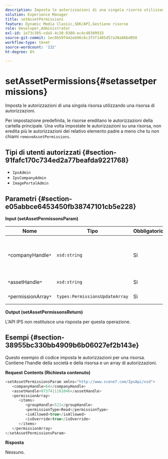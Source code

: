 ```yaml
---
description: Imposta le autorizzazioni di una singola risorsa utilizzando una risorsa di autorizzazioni.
solution: Experience Manager
title: setAssetPermissions
feature: Dynamic Media Classic,SDK/API,Gestione risorse
role: Developer,Administrator
exl-id: 1e73c305-cda5-4c30-9380-ec4cd8309933
source-git-commit: 1ec8b59f442eb96c6c3f5f1405d57a38a86bd056
workflow-type: tm+mt
source-wordcount: '132'
ht-degree: 8%

---
```


# setAssetPermissions{#setassetpermissions}

Imposta le autorizzazioni di una singola risorsa utilizzando una risorsa di autorizzazioni.

Per impostazione predefinita, le risorse ereditano le autorizzazioni della cartella principale. Una volta impostate le autorizzazioni su una risorsa, non eredita più le autorizzazioni del relativo elemento padre a meno che tu non chiami `removeAssetPermissions`.

## Tipi di utenti autorizzati {#section-91fafc170c734ed2a77beafda9221768}

* `IpsAdmin`
* `IpsCompanyAdmin`
* `ImagePortalAdmin`

## Parametri {#section-e05abbce6453450fb38747101cb5e228}

**Input (setAssetPermissonsParam)**

| Nome | Tipo | Obbligatorio | Descrizione |
|---|---|---|---|
| `*`companyHandle`*` | `xsd:string` | Sì | L&#39;handle della società che contiene la cartella con cui si desidera lavorare. |
| `*`assetHandle`*` | `xsd:string` | Sì | Maniglia della cartella. |
| `*`permissionArray`*` | `types:PermissionsUpdateArray` | Sì | Matrice di autorizzazioni. |

**Output (setAssetPermissonsReturn)**

L&#39;API IPS non restituisce una risposta per questa operazione.

## Esempi {#section-38955bc330bb4909b6b06027ef2b143e}

Questo esempio di codice imposta le autorizzazioni per una risorsa. Contiene l’handle della società e della risorsa e un array di autorizzazioni.

**Request Contents (Richiesta contenuto)**

```java
<setAssetPermissionsParam xmlns="http://www.scene7.com/IpsApi/xsd">
   <companyHandle>64</companyHandle>
   <assetHandle>97374|1|61046</assetHandle>
   <permissionArray>
      <items>
         <groupHandle>521</groupHandle>
         <permissionType>Read</permissionType>
         <isAllowed>true</isAllowed>
         <isOverride>true</isOverride>
      </items>
   </permissionArray>
</setAssetPermissionsParam>
```

**Risposta**

Nessuno.
